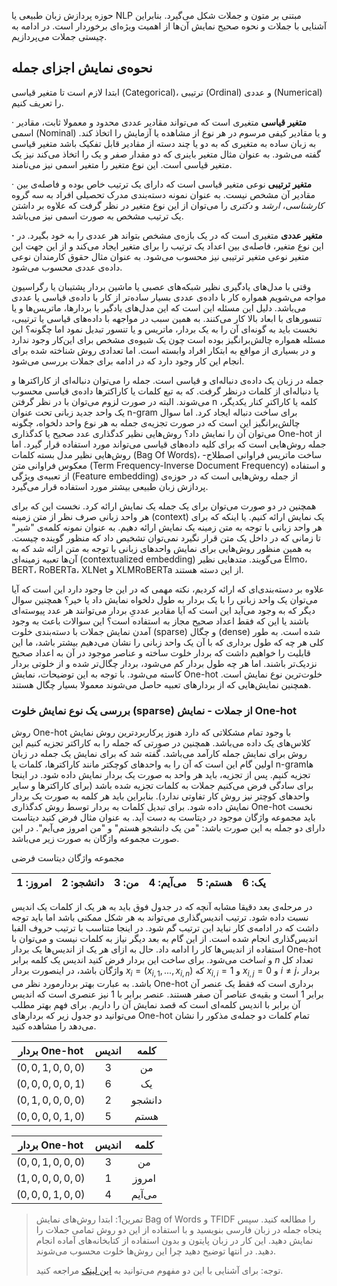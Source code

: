 حوزه پردازش زبان طبیعی یا NLP مبتنی بر متون و جملات شکل می‌گیرد. بنابراین آشنایی با جملات و نحوه صحیح نمایش آن‌ها از اهمیت ویژه‌ای برخوردار است. در ادامه به چیستی جملات می‌پردازیم.

## نحوه‌ی نمایش اجزای جمله

 ابتدا لازم است تا متغیر قیاسی (Categorical)، ترتیبی (Ordinal) و عددی (Numerical) را تعریف کنیم. 

·     **متغیر قیاسی** متغیری است که می‌تواند مقادیر عددی محدود و معمولا ثابت، مقادیر اسمی (Nominal) و یا مقادیر کیفی مرسوم در هر نوع از مشاهده یا آزمایش را اتخاذ کند. به زبان ساده به متغیری که به دو یا چند دسته از مقادیر قابل تفکیک باشد متغیر قیاسی گفته می‌شود. به عنوان مثال متغیر باینری که دو مقدار صفر و یک را اتخاذ می‌کند نیز یک متغیر قیاسی است. این نوع متغیر را متغیر اسمی نیز می‌نامند. 

·     **متغیر ترتیبی** نوعی متغیر قیاسی است که دارای یک ترتیب خاص بوده و فاصله‌ی بین مقادیر آن مشخص نیست. به عنوان نمونه دسته‌بندی مدرک تحصیلی افراد به سه گروه *کارشناسی*، *ارشد* و *دکتری* را می‌توان از این نوع متغیر در نظر گرفت که علاوه بر داشتن یک ترتیب مشخص به صورت اسمی نیز می‌باشد.

**·**     **متغیر عددی** متغیری است که در یک بازه‌ی مشخص بتواند هر عددی را به خود بگیرد. در این نوع متغیر، فاصله‌ی بین اعداد یک ترتیب را برای متغیر ایجاد می‌کند و از این جهت این متغیر نوعی متغیر ترتیبی نیز محسوب می‌شود. به عنوان مثال حقوق کارمندان نوعی داده‌ی عددی محسوب می‌شود.

وقتی با مدل‌های یادگیری نظیر شبکه‌های عصبی یا ماشین بردار پشتیبان یا رگراسیون مواجه می‌شویم همواره کار با داده‌ی عددی بسیار ساده‌تر از کار با داده‌ی قیاسی یا عددی می‌باشد. دلیل این مسئله این است که این مدل‌های یادگیر با بردارها، ماتریس‌ها و یا تنسورهای با ابعاد بالا کار می‌کنند. به همین سبب در مواجهه با داده‌های قیاسی یا ترتیبی، نخست باید به گونه‌ای آن را به یک بردار، ماتریس و یا تنسور تبدیل نمود اما چگونه؟ این مسئله همواره چالش‌برانگیز بوده است چون یک شیوه‌ی مشخص برای این‌کار وجود ندارد و در بسیاری از مواقع به ابتکار افراد وابسته است. اما تعدادی روش شناخته شده برای انجام این کار وجود دارد که در ادامه برای جملات بررسی می‌شود. 

جمله در زبان یک داده‌ی دنباله‌ای و قیاسی است. جمله را می‌توان دنباله‌ای از کاراکترها و یا دنباله‌ای از کلمات درنظر گرفت. که به تبع کلمات یا کاراکترها داده‌ی قیاسی محسوب می‌شوند. البته در صورت لزوم می‌توان با در نظر گرفتن n کلمه یا کاراکترِ کنار یکدیگر، یک واحد جدید زبانی تحت عنوان n-gram برای ساخت دنباله ایجاد کرد. اما سوال چالش‌برانگیز این است که در صورت تجزیه‌ی جمله به هر نوع واحد دلخواه، چگونه می‌توان آن را نمایش داد؟ روش‌هایی نظیر کدگذاری عدد صحیح یا کدگذاری One-hot از جمله روش‌هایی است که برای کلیه داده‌های قیاسی می‌تواند مورد استفاده قرار گیرد. اما روش‌هایی نظیر مدل بسته کلمات (Bag Of Words)، ساخت ماتریس فراوانی اصطلاح- معکوس فراوانی متن (Term Frequency-Inverse Document Frequency)  و استفاده از تعبیه‌ی ویژگی (Feature embedding) از جمله روش‌هایی است که در حوزه‌ی پردازش زبان طبیعی بیشتر مورد استفاده قرار می‌گیرد. 

همچنین در دو صورت می‌توان برای یک جمله یک نمایش ارائه کرد. نخست این که برای هر واحد زبانی صرف نظر از متن زمینه (context) یک نمایش ارائه کنیم. یا اینکه که برای هر واحد زبانی با توجه به متن زمینه یک نمایش ارائه دهیم. به عنوان نمونه کلمه‌ی "شیر" تا زمانی که در داخل یک متن قرار نگیرد نمی‌توان تشخیص داد که منظور گوینده چیست. به همین منظور روش‌هایی برای نمایش واحدهای زبانی با توجه به متن ارائه شد که به آن‌ها تعبیه زمینه‌ای (contextualized embedding) می‌گویند. متدهایی نظیر Elmo، BERT، RoBERTa، XLNet و XLMRoBERTa از این دسته هستند. 

علاوه بر دسته‌بندی‌ای که ارائه کردیم، نکته مهمی که در این جا وجود دارد این است که آیا می‌توان یک واحد زبانی را با یک بردار به طول دلخواه نمایش داد یا خیر؟ همچنین سوال دیگر که به وجود می‌آید این است که آیا مقادیر عددیِ بردار می‌توانند هر عدد پیوسته‌ای باشند یا این که فقط اعداد صحیح مجاز به استفاده است؟ این سوالات باعث به وجود آمدن نمایش جملات با دسته‌بندی خلوت (sparse) و چگال (dense) شده است. به طور کلی هر چه که طول برداری که با آن یک واحد زبانی  را نشان می‌دهیم بیشتر باشد، ما این قابلیت را خواهیم داشت که بردار خلوت ساخته و عناصر موجود در آن به اعداد صحیح نزدیک‌تر باشند. اما هر چه طول بردار کم می‌شود، بردار چگال‌تر شده و از خلوتی بردار کاسته می‌شود. با توجه به این توضیحات، نمایش One-hot خلوت‌ترین نوع نمایش است. همچنین نمایش‌هایی که از بردارهای تعبیه حاصل می‌شوند معمولا بسیار چگال هستند.



### بررسی یک نوع نمایش خلوت (sparse) از جملات - نمایش One-hot

روش One-hot با وجود تمام مشکلاتی که دارد هنوز پرکاربردترین روش نمایش کلاس‌های یک داده می‌باشد. همچنین در صورتی که جمله را به کاراکتر تجزیه کنیم این روش برای نمایش جمله کارآمد می‌باشد. گفته شد که برای نمایش یک جمله در زبان اولین گام این است که آن را به واحدهای کوچکتر مانند کاراکترها، کلمات یا n-gramها تجزیه کنیم. پس از تجزیه، باید هر واحد به صورت یک بردار نمایش داده شود. در اینجا برای سادگی فرض می‌کنیم جملات به کلمات تجزیه شده باشد (برای کاراکترها و سایر واحدهای کوچتر نیز روش کار تفاوتی ندارد). بنابراین باید هر کلمه به صورت یک بردار نمایش داده شود. برای تبدیل کلمات به بردار توسط روش کدگذاری One-hot نخست باید مجموعه واژگان موجود در دیتاست به دست آید. به عنوان مثال فرض کنید دیتاست دارای دو جمله به این صورت باشد: "من یک دانشجو هستم" و "من امروز می‌آیم". در این صورت مجموعه واژگان به صورت  زیر می‌باشد.

مجموعه واژگان دیتاست فرضی

| امروز: 1 | دانشجو: 2 | من: 3 | می‌آیم: 4 | هستم: 5 | یک: 6 |
| :------: | :-------: | :---: | :------: | :-----: | :---: |

 

در مرحله‌ی بعد دقیقا مشابه آنچه که در جدول فوق باید به هر یک از کلمات یک اندیس نسبت داده شود. ترتیب اندیس‌گذاری می‌تواند به هر شکل ممکنی باشد اما باید توجه داشت که در ادامه‌ی کار نباید این ترتیب گم شود. در اینجا متناسب با ترتیب حروف الفبا اندیس‌گذاری انجام شده است. از این گام به بعد دیگر نیاز به کلمات نیست و می‌توان با استفاده از اندیس‌ها کار را ادامه داد. حال به ازای هر یک از اندیس‌ها یک بردار One-hot ساخت می‌شود. برای ساخت این بردار فرض کنید اندیس یک کلمه برابر$i$ و $n$ تعداد کل واژگان باشد، در اینصورت بردار $x_i = (x_{i,1}, ..., x_{i,n})$ که $x_{i,i}=1$ و $x_{i,j}=0$ و $i\neq j$، بردار مورد نظر می‎‌باشد. به عبارت بهتر بردار One-hot برداری است که فقط یک عنصر آن برابر 1 است و بقیه‌ی عناصر آن صفر هستند. عنصر برابر با 1 نیز عنصری است که اندیس آن برابر با اندیس کلمه‌ای است که قصد نمایش آن را داریم. برای فهم بهتر مطلب می‌توانید دو جدول زیر که بردارهای One-hot تمام کلمات دو جمله‌ی مذکور را نشان می‌دهد را مشاهده کنید.

|  بردار One-hot  | اندیس |  کلمه  |
| :-------------: | :---: | :----: |
| $(0,0,1,0,0,0)$ |   3   |   من   |
| $(0,0,0,0,0,1)$ |   6   |   یک   |
| $(0,1,0,0,0,0)$ |   2   | دانشجو |
| $(0,0,0,0,1,0)$ |   5   |  هستم  |



|  بردار One-hot  | اندیس | کلمه  |
| :-------------: | :---: | :---: |
| $(0,0,1,0,0,0)$ |   3   |  من   |
| $(1,0,0,0,0,0)$ |   1   | امروز |
| $(0,0,0,1,0,0)$ |   4   | می‌آیم |





> تمرین1: ابتدا روش‌های نمایش Bag of Words و TFIDF را مطالعه کنید. سپس پنجاه جمله در زبان فارسی بنویسید و با استفاده از این دو روش تمامی جملات را نمایش دهید. این کار در زبان پایتون و بدون استفاده از کتابخانه‌های آماده انجام دهید. در انتها توضیح دهید چرا این روش‌ها خلوت محسوب می‌شوند.
>
> توجه: برای آشنایی با این دو مفهوم می‌توانید به [این لینک](https://www.analyticsvidhya.com/blog/2020/02/quick-introduction-bag-of-words-bow-tf-idf/) مراجعه کنید.